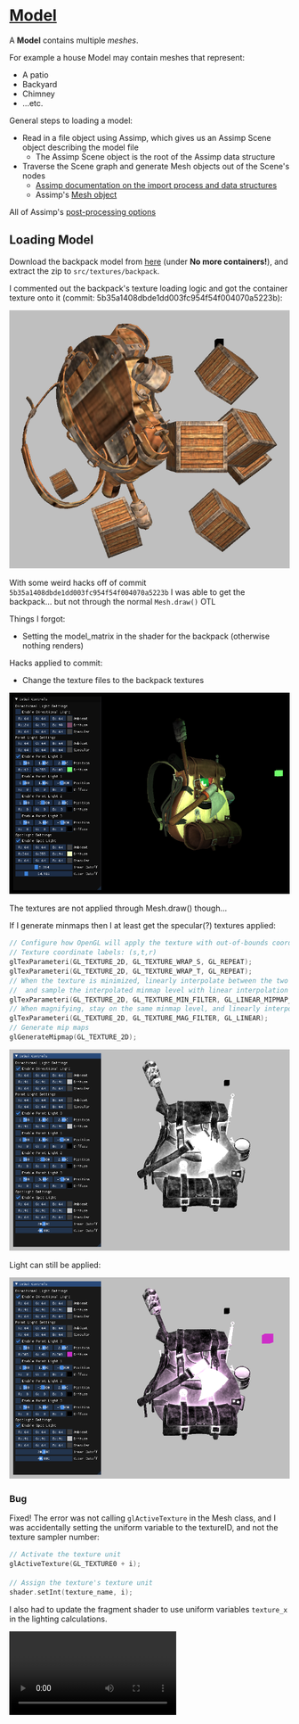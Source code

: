 # [Model](https://learnopengl.com/Model-Loading/Model)

A **Model** contains multiple *meshes*.

For example a house Model may contain meshes that represent:
* A patio
* Backyard
* Chimney
* ...etc.

General steps to loading a model:
* Read in a file object using Assimp, which gives us an Assimp Scene object describing the model file
    * The Assimp Scene object is the root of the Assimp data structure
* Traverse the Scene graph and generate Mesh objects out of the Scene's nodes
    * [Assimp documentation on the import process and data structures](https://assimp-docs.readthedocs.io/en/latest/usage/use_the_lib.html#data-structures)
    * Assimp's [Mesh object](https://assimp.sourceforge.net/lib_html/structai_mesh.html#details)

All of Assimp's [post-processing options](https://assimp.sourceforge.net/lib_html/postprocess_8h.html)

## Loading Model

Download the backpack model from [here](https://learnopengl.com/Model-Loading/Model) (under **No more containers!**), and extract the zip to `src/textures/backpack`.

I commented out the backpack's texture loading logic and got the container texture onto it (commit: 5b35a1408dbde1dd003fc954f54f004070a5223b):

![Container backpack](images/container_backpack.png)

With some weird hacks off of commit `5b35a1408dbde1dd003fc954f54f004070a5223b` I was able to get the backpack... but not through the normal `Mesh.draw()` OTL

Things I forgot:
* Setting the  model_matrix in the shader for the backpack (otherwise nothing renders)

Hacks applied to commit:
* Change the texture files to the backpack textures

![Backpack hack](images/weird_hack_backpack.png)

The textures are not applied through Mesh.draw() though...

If I generate minmaps then I at least get the specular(?) textures applied:

```cpp
// Configure how OpenGL will apply the texture with out-of-bounds coordinates
// Texture coordinate labels: (s,t,r)
glTexParameteri(GL_TEXTURE_2D, GL_TEXTURE_WRAP_S, GL_REPEAT);
glTexParameteri(GL_TEXTURE_2D, GL_TEXTURE_WRAP_T, GL_REPEAT);
// When the texture is minimized, linearly interpolate between the two closest minmaps
//  and sample the interpolated minmap level with linear interpolation
glTexParameteri(GL_TEXTURE_2D, GL_TEXTURE_MIN_FILTER, GL_LINEAR_MIPMAP_LINEAR);
// When magnifying, stay on the same minmap level, and linearly interpolate the color value
glTexParameteri(GL_TEXTURE_2D, GL_TEXTURE_MAG_FILTER, GL_LINEAR);
// Generate mip maps
glGenerateMipmap(GL_TEXTURE_2D);
```

![Black white backpack](images/bw_backpack.png)

Light can still be applied:

![Black white backpack purple light](images/bw_backpack_purple.png)

### Bug

Fixed! The error was not calling `glActiveTexture` in the Mesh class, and I was accidentally setting the uniform variable to the textureID, and not the texture sampler number:
```cpp
// Activate the texture unit
glActiveTexture(GL_TEXTURE0 + i);

// Assign the texture's texture unit
shader.setInt(texture_name, i);
```

I also had to update the fragment shader to use uniform variables `texture_x` in the lighting calculations.

![Backpack](images/backpack.mp4)
